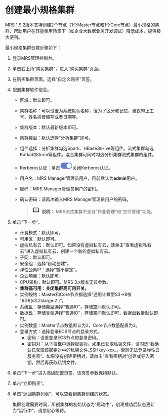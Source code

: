 # 创建最小规格集群<a name="mrs_01_0910"></a>

MRS 1.9.2版本支持创建2个节点（1个Master节点和1个Core节点）最小规格的集群，帮助用户在轻量使用场景下（如企业大数据业务开发调试）降低成本，提供极大便利。

最小规格集群创建步骤如下：

1.  登录MRS管理控制台。
2.  单击右上角“购买集群“，进入“购买集群“页面。
3.  在购买集群页面，选择“自定义购买”页签。
4.  配置集群软件信息。
    -   区域：默认即可。
    -   集群名称：可以设置为系统默认名称，但为了区分和记忆，建议带上工号、姓名拼音缩写或者日期等。
    -   集群版本：默认最新版本即可。
    -   集群类型：默认选择“分析集群”即可。
    -   组件选择：分析集群勾选Spark、HBase和Hive等组件。流式集群勾选Kafka和Storm等组件。混合集群可同时勾选分析集群流式集群的组件。
    -   Kerberos认证：单击![](figures/icon_mrs_enable_hec4-8.png)关闭Kerberos认证。
    -   用户名：MRS Manager管理员用户，目前默认为**admin**用户。
    -   密码：MRS Manager管理员用户的密码。
    -   确认密码：请再次输入MRS Manager管理员用户的密码。

        >![](public_sys-resources/icon-note.gif) **说明：** 
        >MRS流式集群不支持“作业管理“和“文件管理“功能。


5.  单击“下一步“。
    -   计费模式：默认即可。
    -   可用区：默认即可。
    -   虚拟私有云：默认即可。如果没有虚拟私有云，请单击“查看虚拟私有云”进入虚拟私有云，创建一个新的虚拟私有云。
    -   子网：默认即可。
    -   安全组：选择“自动创建”。
    -   弹性公网IP：选择“暂不绑定”。
    -   企业项目：默认即可。
    -   CPU架构：默认即可。MRS 3.x版本无该参数。
    -   **集群高可用：关闭集群高可用开关。**
    -   实例规格：Master和Core节点都选择“通用计算型S3-\>8核16GB\(s3.2xlarge.2 \)”。
    -   系统盘：存储类型选择“普通IO”，存储空间默认即可。
    -   数据盘：存储类型选择“普通IO”，存储空间默认即可，数据盘数量默认即可。
    -   实例数量：Master节点数量默认为2，Core节点数量配置为3。
    -   登录方式：选择登录ECS节点的登录方式。
        -   密码：设置登录ECS节点的登录密码。
        -   密钥对：从下拉框中选择密钥对，如果已获取私钥文件，请勾选“我确认已获取该密钥对中的私钥文件_SSHkey-xxx_，否则无法登录弹性云服务器”。如果没有创建密钥对，请单击“查看密钥对“创建或导入密钥，然后再获取私钥文件。

6.  单击“下一步“进入高级配置页签，该页签参数保持默认。
7.  单击“立即购买“。
8.  单击“返回集群列表”，可以查看到集群创建的状态。

    集群创建需要时间，所创集群的初始状态为“启动中”，创建成功后状态更新为“运行中”，请您耐心等待。


